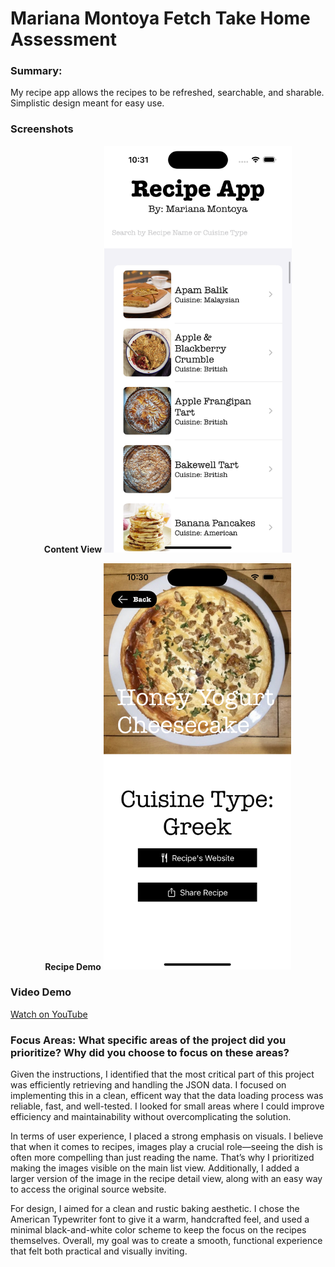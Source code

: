 # Mariana Montoya Fetch Take Home Assessment

### Summary:

<p> My recipe app allows the recipes to be refreshed, searchable, and sharable. Simplistic design meant for easy use. </p>

### Screenshots
<p align="center">
  <strong>Content View</strong>
  <img src="https://github.com/marianamontoya/MontoyaFetch/raw/main/Demos/ContentViewDemo.png" width="300" alt="Content View" />
  <br />
</p>

<p align="center">
  <strong>Recipe Demo</strong>
  <img src="https://github.com/marianamontoya/MontoyaFetch/raw/main/Demos/RecipeDemo.png" width="300" alt="Recipe Demo" />
  <br />
</p>

### Video Demo
[Watch on YouTube](https://youtube.com/shorts/7RZ5rubSjvc?si=ojfTlKRNh5WL4Y1q)



### Focus Areas: What specific areas of the project did you prioritize? Why did you choose to focus on these areas?
<p> Given the instructions, I identified that the most critical part of this project was efficiently retrieving and handling the JSON data. I focused on implementing this in a clean, efficent way that the data loading process was reliable, fast, and well-tested. I looked for small areas where I could improve efficiency and maintainability without overcomplicating the solution. </p>

<p> In terms of user experience, I placed a strong emphasis on visuals. I believe that when it comes to recipes, images play a crucial role—seeing the dish is often more compelling than just reading the name. That’s why I prioritized making the images visible on the main list view. Additionally, I added a larger version of the image in the recipe detail view, along with an easy way to access the original source website. </p>

<p> For design, I aimed for a clean and rustic baking aesthetic. I chose the American Typewriter font to give it a warm, handcrafted feel, and used a minimal black-and-white color scheme to keep the focus on the recipes themselves. Overall, my goal was to create a smooth, functional experience that felt both practical and visually inviting. </p>

